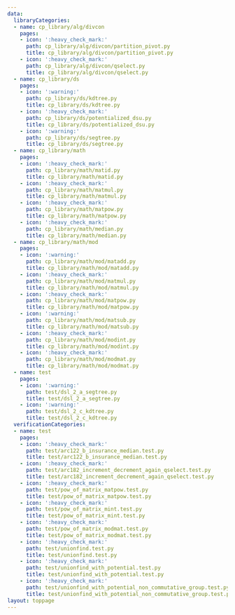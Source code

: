 ```yaml
---
data:
  libraryCategories:
  - name: cp_library/alg/divcon
    pages:
    - icon: ':heavy_check_mark:'
      path: cp_library/alg/divcon/partition_pivot.py
      title: cp_library/alg/divcon/partition_pivot.py
    - icon: ':heavy_check_mark:'
      path: cp_library/alg/divcon/qselect.py
      title: cp_library/alg/divcon/qselect.py
  - name: cp_library/ds
    pages:
    - icon: ':warning:'
      path: cp_library/ds/kdtree.py
      title: cp_library/ds/kdtree.py
    - icon: ':heavy_check_mark:'
      path: cp_library/ds/potentialized_dsu.py
      title: cp_library/ds/potentialized_dsu.py
    - icon: ':warning:'
      path: cp_library/ds/segtree.py
      title: cp_library/ds/segtree.py
  - name: cp_library/math
    pages:
    - icon: ':heavy_check_mark:'
      path: cp_library/math/matid.py
      title: cp_library/math/matid.py
    - icon: ':heavy_check_mark:'
      path: cp_library/math/matmul.py
      title: cp_library/math/matmul.py
    - icon: ':heavy_check_mark:'
      path: cp_library/math/matpow.py
      title: cp_library/math/matpow.py
    - icon: ':heavy_check_mark:'
      path: cp_library/math/median.py
      title: cp_library/math/median.py
  - name: cp_library/math/mod
    pages:
    - icon: ':warning:'
      path: cp_library/math/mod/matadd.py
      title: cp_library/math/mod/matadd.py
    - icon: ':heavy_check_mark:'
      path: cp_library/math/mod/matmul.py
      title: cp_library/math/mod/matmul.py
    - icon: ':heavy_check_mark:'
      path: cp_library/math/mod/matpow.py
      title: cp_library/math/mod/matpow.py
    - icon: ':warning:'
      path: cp_library/math/mod/matsub.py
      title: cp_library/math/mod/matsub.py
    - icon: ':heavy_check_mark:'
      path: cp_library/math/mod/modint.py
      title: cp_library/math/mod/modint.py
    - icon: ':heavy_check_mark:'
      path: cp_library/math/mod/modmat.py
      title: cp_library/math/mod/modmat.py
  - name: test
    pages:
    - icon: ':warning:'
      path: test/dsl_2_a_segtree.py
      title: test/dsl_2_a_segtree.py
    - icon: ':warning:'
      path: test/dsl_2_c_kdtree.py
      title: test/dsl_2_c_kdtree.py
  verificationCategories:
  - name: test
    pages:
    - icon: ':heavy_check_mark:'
      path: test/arc122_b_insurance_median.test.py
      title: test/arc122_b_insurance_median.test.py
    - icon: ':heavy_check_mark:'
      path: test/arc182_increment_decrement_again_qselect.test.py
      title: test/arc182_increment_decrement_again_qselect.test.py
    - icon: ':heavy_check_mark:'
      path: test/pow_of_matrix_matpow.test.py
      title: test/pow_of_matrix_matpow.test.py
    - icon: ':heavy_check_mark:'
      path: test/pow_of_matrix_mint.test.py
      title: test/pow_of_matrix_mint.test.py
    - icon: ':heavy_check_mark:'
      path: test/pow_of_matrix_modmat.test.py
      title: test/pow_of_matrix_modmat.test.py
    - icon: ':heavy_check_mark:'
      path: test/unionfind.test.py
      title: test/unionfind.test.py
    - icon: ':heavy_check_mark:'
      path: test/unionfind_with_potential.test.py
      title: test/unionfind_with_potential.test.py
    - icon: ':heavy_check_mark:'
      path: test/unionfind_with_potential_non_commutative_group.test.py
      title: test/unionfind_with_potential_non_commutative_group.test.py
layout: toppage
---
```

